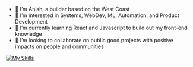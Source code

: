 - 👋 I’m Anish, a builder based on the West Coast
- 👀 I’m interested in Systems, WebDev, ML, Automation, and Product Development
- 🌱 I’m currently learning React and Javascript to build out my front-end knowledge
- 🤝 I’m looking to collaborate on public good projects with positive impacts on people and communities

[![My Skills](https://skillicons.dev/icons?i=java,py,js,html,css,linux,bash,git,github,md,netlify,nodejs,r,react,vim,vscode,idea,gitlab,postman,atom)](https://skillicons.dev)
<!--
**ap247/ap247** is a ✨ _special_ ✨ repository because its `README.md` (this file) appears on your GitHub profile.

Here are some ideas to get you started:

- 🔭 I’m currently working on ...
- 🌱 I’m currently learning ...
- 👯 I’m looking to collaborate on ...
- 🤔 I’m looking for help with ...
- 💬 Ask me about ...
- 📫 How to reach me: ...
- 😄 Pronouns: ...
- ⚡ Fun fact: ...
-->
